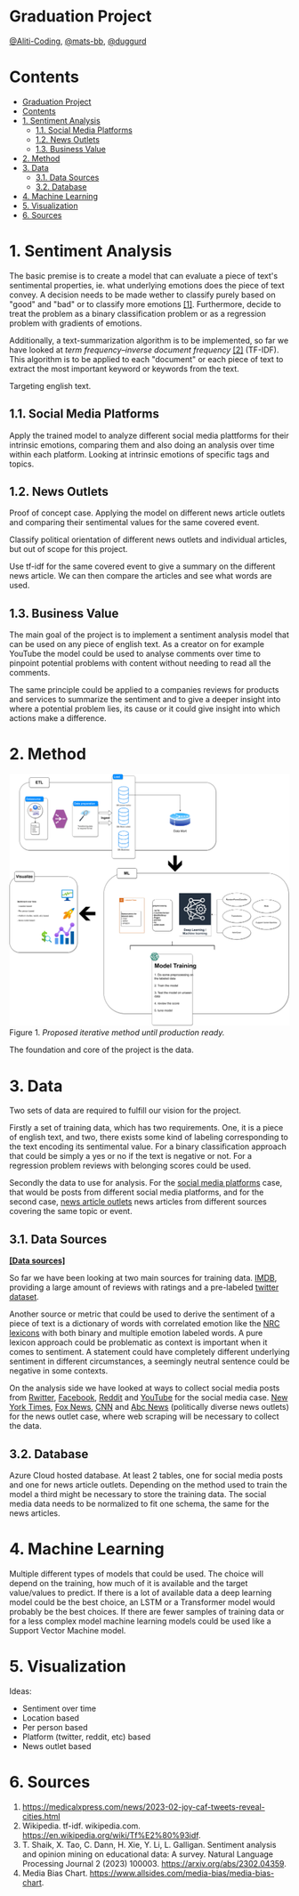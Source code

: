 # Graduation Project
[@Aliti-Coding](https://github.com/Aliti-Coding),
[@mats-bb](https://github.com/mats-bb),
[@duggurd](https://github.com/)

# Contents
- [Graduation Project](#graduation-project)
- [Contents](#contents)
- [1. Sentiment Analysis](#1-sentiment-analysis)
  - [1.1. Social Media Platforms](#11-social-media-platforms)
  - [1.2. News Outlets](#12-news-outlets)
  - [1.3. Business Value](#13-business-value)
- [2. Method](#2-method)
- [3. Data](#3-data)
  - [3.1. Data Sources](#31-data-sources)
  - [3.2. Database](#32-database)
- [4. Machine Learning](#4-machine-learning)
- [5. Visualization](#5-visualization)
- [6. Sources](#6-sources)


# 1. Sentiment Analysis
The basic premise is to create a model that can evaluate a piece of text's sentimental properties, ie. what underlying emotions does the piece of text convey. A decision needs to be made wether to classify purely based on "good" and "bad" or to classify more emotions [[1]](#5-sources). Furthermore, decide to treat the problem as a binary classification problem or as a regression problem with gradients of emotions.

Additionally, a text-summarization algorithm is to be implemented, so far we have looked at *term frequency–inverse document frequency* [[2]](#5-sources) (TF-IDF). This algorithm is to be applied to each "document" or each piece of text to extract the most important keyword or keywords from the text.

Targeting english text.

## 1.1. Social Media Platforms
Apply the trained model to analyze different social media plattforms for their intrinsic emotions, comparing them and also doing an analysis over time within each platform. Looking at intrinsic emotions of specific tags and topics. 

## 1.2. News Outlets
Proof of concept case. Applying the model on different news article outlets and comparing their sentimental values for the same covered event. 

Classify political orientation of different news outlets and individual articles, but out of scope for this project.

Use tf-idf for the same covered event to give a summary on the different news article. We can then compare the articles and see 
what words are used.

## 1.3. Business Value
The main goal of the project is to implement a sentiment analysis model that can be used on any piece of english text. As a creator on for example YouTube the model could be used to analyse comments over time to pinpoint potential problems with content without needing to read all the comments.

The same principle could be applied to a companies reviews for products and services to summarize the sentiment and to give a deeper insight into where a potential problem lies, its cause or it could give insight into which actions make a difference.

# 2. Method
 ![Fast iterative approach](IMG/Sentiment_flowchart.png)
Figure 1. *Proposed iterative method until production ready.*

The foundation and core of the project is the data.

# 3. Data
Two sets of data are required to fulfill our vision for the project.

Firstly a set of training data, which has two requirements. One, it is a piece of english text, and two, there exists some kind of labeling corresponding to the text encoding its sentimental value. For a binary classification approach that could be simply a yes or no if the text is negative or not. For a regression problem reviews with belonging scores could be used. 

Secondly the data to use for analysis. For the [social media platforms](#11-social-media-platforms) case, that would be posts from different social media platforms, and for the second case, [news article outlets](#12-news-outlets) news articles from different sources covering the same topic or event.

## 3.1. Data Sources
**[[Data sources]](https://github.com/duggurd/graduation_project/blob/main/data_sources.md)**

So far we have been looking at two main sources for training data. [IMDB](https://www.tensorflow.org/datasets/catalog/imdb_reviews), providing a large amount of reviews with  ratings and a pre-labeled [twitter dataset](https://www.kaggle.com/datasets/yasserh/twitter-tweets-sentiment-dataset).

Another source or metric that could be used to derive the sentiment of a piece of text is a dictionary of words with correlated emotion like the [NRC lexicons](https://nrc.canada.ca/en/research-development/products-services/technical-advisory-services/sentiment-emotion-lexicons) with both binary and multiple emotion labeled words. A pure lexicon approach could be problematic as context is important when it comes to sentiment. A statement could have completely different underlying sentiment in different circumstances, a seemingly neutral sentence could be negative in some contexts.

On the analysis side we have looked at ways to collect social media posts from [Rwitter](https://twitter.com/), [Facebook](https://www.facebook.com/), [Reddit](https://www.reddit.com/) and [YouTube](https://youtube.com) for the social media case. [New York Times](https://www.nytimes.com/), [Fox News](https://www.foxnews.com/), [CNN](https://edition.cnn.com/) and [Abc News](https://abcnews.go.com/) (politically diverse news outlets) for the news outlet case, where web scraping will be necessary to collect the data.

## 3.2. Database
Azure Cloud hosted database. At least 2 tables, one for social media posts and one for news article outlets. Depending on the method used to train the model a third might be necessary to store the training data. The social media data needs to be normalized to fit one schema, the same for the news articles.


# 4. Machine Learning
Multiple different types of models that could be used. The choice will depend on the training, how much of it is available and the target value/values to predict. If there is a lot of available data a deep learning model could be the best choice, an LSTM or a Transformer model would probably be the best choices. If there are fewer samples of training data or for a less complex model machine learning models could be used like a Support Vector Machine model.


# 5. Visualization
Ideas:
- Sentiment over time
- Location based 
- Per person based
- Platform (twitter, reddit, etc) based
- News outlet based

# 6. Sources
1. https://medicalxpress.com/news/2023-02-joy-caf-tweets-reveal-cities.html
2. Wikipedia. tf-idf. wikipedia.com. https://en.wikipedia.org/wiki/Tf%E2%80%93idf.
3. T. Shaik, X. Tao, C. Dann, H. Xie, Y. Li, L. Galligan. Sentiment analysis and opinion mining on educational data: A survey. 	Natural Language Processing Journal 2 (2023) 100003. https://arxiv.org/abs/2302.04359.
4. Media Bias Chart. https://www.allsides.com/media-bias/media-bias-chart.
